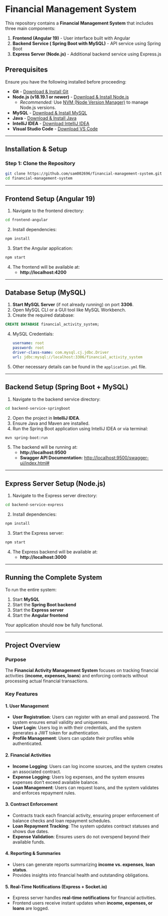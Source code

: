 # Financial Management System

This repository contains a **Financial Management System** that includes three main components:

1. **Frontend (Angular 19)** - User interface built with Angular
2. **Backend Service ( Spring Boot with MySQL)** - API service using Spring Boot
3. **Express Server (Node.js)** - Additional backend service using Express.js

## Prerequisites

Ensure you have the following installed before proceeding:

- **Git** - [Download & Install Git](https://git-scm.com/downloads)
- **Node.js (v18.19.1 or newer)** - [Download & Install Node.js](https://nodejs.org/)
  - _Recommended:_ Use [NVM (Node Version Manager)](https://github.com/nvm-sh/nvm) to manage Node.js versions.
- **MySQL** - [Download & Install MySQL](https://dev.mysql.com/downloads/installer/)
- **Java** - [Download & Install Java](https://www.oracle.com/java/technologies/javase/)
- **IntelliJ IDEA** - [Download IntelliJ IDEA](https://www.jetbrains.com/idea/)
- **Visual Studio Code** - [Download VS Code](https://code.visualstudio.com/)

---

## Installation & Setup

### Step 1: Clone the Repository

```bash
git clone https://github.com/sam002696/financial-management-system.git
cd financial-management-system
```

---

## Frontend Setup (Angular 19)

1. Navigate to the frontend directory:

```bash
cd frontend-angular
```

2. Install dependencies:

```bash
npm install
```

3. Start the Angular application:

```bash
npm start
```

4. The frontend will be available at:
   - **http://localhost:4200**

---

## Database Setup (MySQL)

1. **Start MySQL Server** (if not already running) on port **3306**.
2. Open MySQL CLI or a GUI tool like MySQL Workbench.
3. Create the required database:

```sql
CREATE DATABASE financial_activity_system;
```

4. MySQL Credentials:
   ```yaml
   username: root
   password: root
   driver-class-name: com.mysql.cj.jdbc.Driver
   url: jdbc:mysql://localhost:3306/financial_activity_system
   ```
5. Other necessary details can be found in the `application.yml` file.

---

## Backend Setup (Spring Boot + MySQL)

1. Navigate to the backend service directory:

```bash
cd backend-service-springboot
```

2. Open the project in **IntelliJ IDEA**.
3. Ensure Java and Maven are installed.
4. Run the Spring Boot application using IntelliJ IDEA or via terminal:

```bash
mvn spring-boot:run
```

5. The backend will be running at:
   - **http://localhost:9500**
   - **Swagger API Documentation:** [http://localhost:9500/swagger-ui/index.html#](http://localhost:9500/swagger-ui/index.html#)

---

## Express Server Setup (Node.js)

1. Navigate to the Express server directory:

```bash
cd backend-service-express
```

2. Install dependencies:

```bash
npm install
```

3. Start the Express server:

```bash
npm start
```

4. The Express backend will be available at:
   - **http://localhost:3000**

---

## Running the Complete System

To run the entire system:

1. Start **MySQL**
2. Start the **Spring Boot backend**
3. Start the **Express server**
4. Start the **Angular frontend**

Your application should now be fully functional.

---

## Project Overview

### Purpose

The **Financial Activity Management System** focuses on tracking financial activities (**income, expenses, loans**) and enforcing contracts without processing actual financial transactions.

### Key Features

#### 1. User Management

- **User Registration**: Users can register with an email and password. The system ensures email validity and uniqueness.
- **User Login**: Users log in with their credentials, and the system generates a JWT token for authentication.
- **Profile Management**: Users can update their profiles while authenticated.

#### 2. Financial Activities

- **Income Logging**: Users can log income sources, and the system creates an associated contract.
- **Expense Logging**: Users log expenses, and the system ensures expenses don’t exceed available balance.
- **Loan Management**: Users can request loans, and the system validates and enforces repayment rules.

#### 3. Contract Enforcement

- Contracts track each financial activity, ensuring proper enforcement of balance checks and loan repayment schedules.
- **Loan Repayment Tracking**: The system updates contract statuses and shows due dates.
- **Expense Validation**: Ensures users do not overspend beyond their available funds.

#### 4. Reporting & Summaries

- Users can generate reports summarizing **income vs. expenses**, **loan status**.
- Provides insights into financial health and outstanding obligations.

#### 5. Real-Time Notifications (Express + Socket.io)

- Express server handles **real-time notifications** for financial activities.
- Frontend users receive instant updates when **income, expenses, or loans** are logged.

